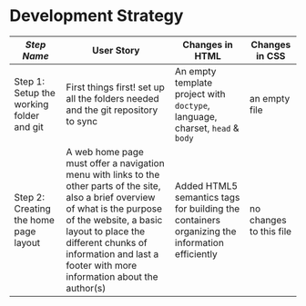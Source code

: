 # Development Strategy


| _Step Name_ | User Story | Changes in HTML | Changes in CSS |
| --- | --- | --- | --- |
| Step 1: Setup the working folder and git | First things first! set up all the folders needed and the git repository to sync | An empty template project with `doctype`, language, charset, `head` & `body` | an empty file |
| Step 2: Creating the home page layout | A web home page must offer a navigation menu with links to the other parts of the site, also a brief overview of what is the purpose of the website, a basic layout to place the different chunks of information and last a footer with more information about the author(s) | Added HTML5 semantics tags for building the containers organizing the information efficiently | no changes to this file |
